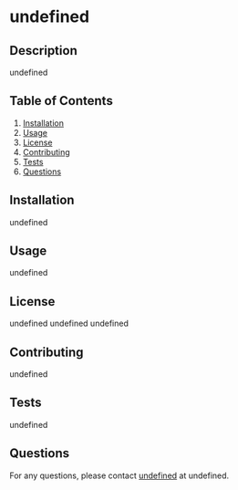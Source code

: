 
# undefined

## Description
undefined

## Table of Contents
1. [Installation](#installation)
2. [Usage](#usage)
3. [License](#license)
4. [Contributing](#contributing)
5. [Tests](#tests)
6. [Questions](#questions)

## Installation
undefined

## Usage
undefined

## License
undefined
undefined
undefined

## Contributing
undefined

## Tests
undefined

## Questions
For any questions, please contact [undefined](https://github.com/undefined) at undefined.
    